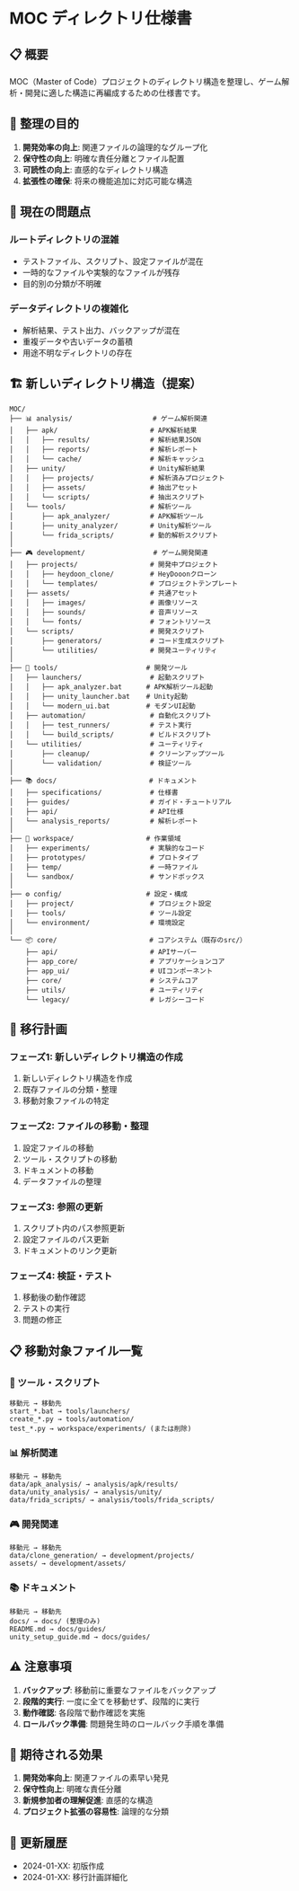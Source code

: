 # MOC ディレクトリ仕様書

## 📋 概要

MOC（Master of Code）プロジェクトのディレクトリ構造を整理し、ゲーム解析・開発に適した構造に再編成するための仕様書です。

## 🎯 整理の目的

1. **開発効率の向上**: 関連ファイルの論理的なグループ化
2. **保守性の向上**: 明確な責任分離とファイル配置
3. **可読性の向上**: 直感的なディレクトリ構造
4. **拡張性の確保**: 将来の機能追加に対応可能な構造

## 📁 現在の問題点

### ルートディレクトリの混雑
- テストファイル、スクリプト、設定ファイルが混在
- 一時的なファイルや実験的なファイルが残存
- 目的別の分類が不明確

### データディレクトリの複雑化
- 解析結果、テスト出力、バックアップが混在
- 重複データや古いデータの蓄積
- 用途不明なディレクトリの存在

## 🏗️ 新しいディレクトリ構造（提案）

```
MOC/
├── 📊 analysis/                    # ゲーム解析関連
│   ├── apk/                       # APK解析結果
│   │   ├── results/               # 解析結果JSON
│   │   ├── reports/               # 解析レポート
│   │   └── cache/                 # 解析キャッシュ
│   ├── unity/                     # Unity解析結果
│   │   ├── projects/              # 解析済みプロジェクト
│   │   ├── assets/                # 抽出アセット
│   │   └── scripts/               # 抽出スクリプト
│   └── tools/                     # 解析ツール
│       ├── apk_analyzer/          # APK解析ツール
│       ├── unity_analyzer/        # Unity解析ツール
│       └── frida_scripts/         # 動的解析スクリプト
│
├── 🎮 development/                 # ゲーム開発関連
│   ├── projects/                  # 開発中プロジェクト
│   │   ├── heydoon_clone/         # HeyDooonクローン
│   │   └── templates/             # プロジェクトテンプレート
│   ├── assets/                    # 共通アセット
│   │   ├── images/                # 画像リソース
│   │   ├── sounds/                # 音声リソース
│   │   └── fonts/                 # フォントリソース
│   └── scripts/                   # 開発スクリプト
│       ├── generators/            # コード生成スクリプト
│       └── utilities/             # 開発ユーティリティ
│
├── 🔧 tools/                      # 開発ツール
│   ├── launchers/                 # 起動スクリプト
│   │   ├── apk_analyzer.bat      # APK解析ツール起動
│   │   ├── unity_launcher.bat    # Unity起動
│   │   └── modern_ui.bat         # モダンUI起動
│   ├── automation/                # 自動化スクリプト
│   │   ├── test_runners/          # テスト実行
│   │   └── build_scripts/         # ビルドスクリプト
│   └── utilities/                 # ユーティリティ
│       ├── cleanup/               # クリーンアップツール
│       └── validation/            # 検証ツール
│
├── 📚 docs/                       # ドキュメント
│   ├── specifications/            # 仕様書
│   ├── guides/                    # ガイド・チュートリアル
│   ├── api/                       # API仕様
│   └── analysis_reports/          # 解析レポート
│
├── 🧪 workspace/                  # 作業領域
│   ├── experiments/               # 実験的なコード
│   ├── prototypes/                # プロトタイプ
│   ├── temp/                      # 一時ファイル
│   └── sandbox/                   # サンドボックス
│
├── ⚙️ config/                     # 設定・構成
│   ├── project/                   # プロジェクト設定
│   ├── tools/                     # ツール設定
│   └── environment/               # 環境設定
│
└── 📦 core/                       # コアシステム（既存のsrc/）
    ├── api/                       # APIサーバー
    ├── app_core/                  # アプリケーションコア
    ├── app_ui/                    # UIコンポーネント
    ├── core/                      # システムコア
    ├── utils/                     # ユーティリティ
    └── legacy/                    # レガシーコード
```

## 🔄 移行計画

### フェーズ1: 新しいディレクトリ構造の作成
1. 新しいディレクトリ構造を作成
2. 既存ファイルの分類・整理
3. 移動対象ファイルの特定

### フェーズ2: ファイルの移動・整理
1. 設定ファイルの移動
2. ツール・スクリプトの移動
3. ドキュメントの移動
4. データファイルの整理

### フェーズ3: 参照の更新
1. スクリプト内のパス参照更新
2. 設定ファイルのパス更新
3. ドキュメントのリンク更新

### フェーズ4: 検証・テスト
1. 移動後の動作確認
2. テストの実行
3. 問題の修正

## 📋 移動対象ファイル一覧

### 🔧 ツール・スクリプト
```
移動元 → 移動先
start_*.bat → tools/launchers/
create_*.py → tools/automation/
test_*.py → workspace/experiments/ (または削除)
```

### 📊 解析関連
```
移動元 → 移動先
data/apk_analysis/ → analysis/apk/results/
data/unity_analysis/ → analysis/unity/
data/frida_scripts/ → analysis/tools/frida_scripts/
```

### 🎮 開発関連
```
移動元 → 移動先
data/clone_generation/ → development/projects/
assets/ → development/assets/
```

### 📚 ドキュメント
```
移動元 → 移動先
docs/ → docs/ (整理のみ)
README.md → docs/guides/
unity_setup_guide.md → docs/guides/
```

## ⚠️ 注意事項

1. **バックアップ**: 移動前に重要なファイルをバックアップ
2. **段階的実行**: 一度に全てを移動せず、段階的に実行
3. **動作確認**: 各段階で動作確認を実施
4. **ロールバック準備**: 問題発生時のロールバック手順を準備

## 🎯 期待される効果

1. **開発効率向上**: 関連ファイルの素早い発見
2. **保守性向上**: 明確な責任分離
3. **新規参加者の理解促進**: 直感的な構造
4. **プロジェクト拡張の容易性**: 論理的な分類

## 📝 更新履歴

- 2024-01-XX: 初版作成
- 2024-01-XX: 移行計画詳細化